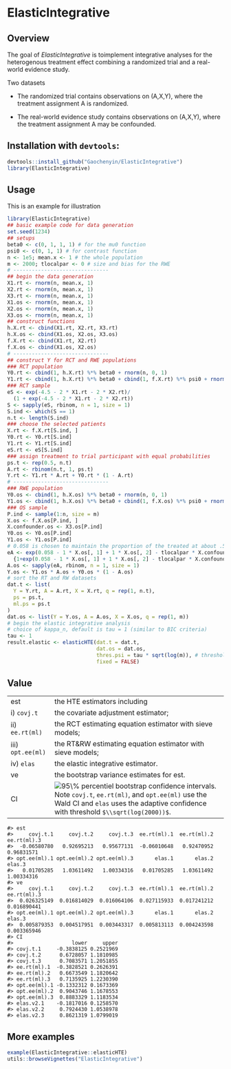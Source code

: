 
<!-- README.md is generated from README.Rmd. Please edit that file -->

# ElasticIntegrative

<!-- badges: start -->
<!-- badges: end -->

## Overview

The goal of *ElasticIntegrative* is toimplement integrative analyses for
the heterogenous treatment effect combining a randomized trial and a
real-world evidence study.

Two datasets

-   The randomized trial contains observations on (A,X,Y), where the
    treatment assignment A is randomized.

-   The real-world evidence study contains observations on (A,X,Y),
    where the treatment assignment A may be confounded.

## Installation with `devtools`:

``` r
devtools::install_github("Gaochenyin/ElasticIntegrative")
library(ElasticIntegrative)
```

## Usage

This is an example for illustration

``` r
library(ElasticIntegrative)
## basic example code for data generation
set.seed(1234)
## setups
beta0 <- c(0, 1, 1, 1) # for the mu0 function
psi0 <- c(0, 1, 1) # for contrast function
n <- 1e5; mean.x <- 1 # the whole population
m <- 2000; tlocalpar <- 0 # size and bias for the RWE
# -------------------------------
## begin the data generation
X1.rt <- rnorm(n, mean.x, 1)
X2.rt <- rnorm(n, mean.x, 1)
X3.rt <- rnorm(n, mean.x, 1) 
X1.os <- rnorm(n, mean.x, 1)
X2.os <- rnorm(n, mean.x, 1)
X3.os <- rnorm(n, mean.x, 1) 
## construct functions
h.X.rt <- cbind(X1.rt, X2.rt, X3.rt)
h.X.os <- cbind(X1.os, X2.os, X3.os)
f.X.rt <- cbind(X1.rt, X2.rt)
f.X.os <- cbind(X1.os, X2.os)
# -------------------------------
## construct Y for RCT and RWE populations
### RCT population
Y0.rt <- cbind(1, h.X.rt) %*% beta0 + rnorm(n, 0, 1)
Y1.rt <- cbind(1, h.X.rt) %*% beta0 + cbind(1, f.X.rt) %*% psi0 + rnorm(n, 0, 1)
### RCT sample
eS <- exp(-4.5 - 2 * X1.rt - 2 * X2.rt)/
  (1 + exp(-4.5 - 2 * X1.rt - 2 * X2.rt))
S <- sapply(eS, rbinom, n = 1, size = 1)
S.ind <- which(S == 1)
n.t <- length(S.ind)
### choose the selected patients
X.rt <- f.X.rt[S.ind, ]
Y0.rt <- Y0.rt[S.ind]
Y1.rt <- Y1.rt[S.ind]
eS.rt <- eS[S.ind]
### assign treatment to trial participant with equal probabilities
ps.t <- rep(0.5, n.t)
A.rt <- rbinom(n.t, 1, ps.t)
Y.rt <- Y1.rt * A.rt + Y0.rt * (1 - A.rt)
# -------------------------------
### RWE population
Y0.os <- cbind(1, h.X.os) %*% beta0 + rnorm(n, 0, 1)
Y1.os <- cbind(1, h.X.os) %*% beta0 + cbind(1, f.X.os) %*% psi0 + rnorm(n, 0, 1)
### OS sample
P.ind <- sample(1:n, size = m)
X.os <- f.X.os[P.ind, ]
X.confounder.os <- X3.os[P.ind]
Y0.os <- Y0.os[P.ind]
Y1.os <- Y1.os[P.ind]
# 0.058 is chosen to maintain the proportion of the treated at about .5
eA <- exp(0.058 - 1 * X.os[, 1] + 1 * X.os[, 2] - tlocalpar * X.confounder.os)/
  {1+exp(0.058 - 1 * X.os[, 1] + 1 * X.os[, 2] - tlocalpar * X.confounder.os)}
A.os <- sapply(eA, rbinom, n = 1, size = 1)
Y.os <- Y1.os * A.os + Y0.os * (1 - A.os)
# sort the RT and RW datasets
dat.t <- list(
  Y = Y.rt, A = A.rt, X = X.rt, q = rep(1, n.t),
  ps = ps.t,
  ml.ps = ps.t
)
dat.os <- list(Y = Y.os, A = A.os, X = X.os, q = rep(1, m))
# begin the elastic integrative analysis
# choice of kappa_n, default is tau = 1 (similar to BIC criteria)
tau <- 1
result.elastic <- elasticHTE(dat.t = dat.t,
                             dat.os = dat.os,
                             thres.psi = tau * sqrt(log(m)), # threshold for ACI psi
                             fixed = FALSE)
```

## Value

|                    |                                                                                                                                                                                                                                                                                              |
|--------------------|----------------------------------------------------------------------------------------------------------------------------------------------------------------------------------------------------------------------------------------------------------------------------------------------|
| est                | the HTE estimators including                                                                                                                                                                                                                                                                 |
| i\) `covj.t`       | the covariate adjustment estimator;                                                                                                                                                                                                                                                          |
| ii\) `ee.rt(ml)`   | the RCT estimating equation estimator with sieve models;                                                                                                                                                                                                                                     |
| iii\) `opt.ee(ml)` | the RT&RW estimating equation estimator with sieve models;                                                                                                                                                                                                                                   |
| iv\) `elas`        | the elastic integrative estimator.                                                                                                                                                                                                                                                           |
| ve                 | the bootstrap variance estimates for est.                                                                                                                                                                                                                                                    |
| CI                 | ![95\\%](https://latex.codecogs.com/png.image?%5Cdpi%7B110%7D&space;%5Cbg_white&space;95%5C%25 "95\%") percentiel bootstrap confidence intervals. Note `covj.t`, `ee.rt(ml)`, and `opt.ee(ml)` use the Wald CI and `elas` uses the adaptive confidence with threshold `$\\sqrt(log(2000))$`. |

    #> est
    #>     covj.t.1     covj.t.2     covj.t.3  ee.rt(ml).1  ee.rt(ml).2  ee.rt(ml).3 
    #>  -0.06580780   0.92695213   0.95677131  -0.06010648   0.92470952   0.96831571 
    #> opt.ee(ml).1 opt.ee(ml).2 opt.ee(ml).3       elas.1       elas.2       elas.3 
    #>   0.01705285   1.03611492   1.00334316   0.01705285   1.03611492   1.00334316
    #> ve
    #>     covj.t.1     covj.t.2     covj.t.3  ee.rt(ml).1  ee.rt(ml).2  ee.rt(ml).3 
    #>  0.026325149  0.016814029  0.016064106  0.027115933  0.017241212  0.016890441 
    #> opt.ee(ml).1 opt.ee(ml).2 opt.ee(ml).3       elas.1       elas.2       elas.3 
    #>  0.005879353  0.004517951  0.003443317  0.005813113  0.004243598  0.003365946
    #> CI
    #>                   lower     upper
    #> covj.t.1     -0.3838125 0.2521969
    #> covj.t.2      0.6728057 1.1810985
    #> covj.t.3      0.7083571 1.2051855
    #> ee.rt(ml).1  -0.3828521 0.2626391
    #> ee.rt(ml).2   0.6673549 1.1820642
    #> ee.rt(ml).3   0.7135925 1.2230390
    #> opt.ee(ml).1 -0.1332312 0.1673369
    #> opt.ee(ml).2  0.9043746 1.1678553
    #> opt.ee(ml).3  0.8883329 1.1183534
    #> elas.v2.1    -0.1817016 0.1258570
    #> elas.v2.2     0.7924430 1.0538978
    #> elas.v2.3     0.8621319 1.0799019

## More examples

``` r
example(ElasticIntegrative::elasticHTE)
utils::browseVignettes("ElasticIntegrative")
```
